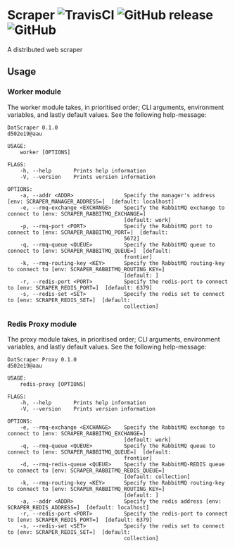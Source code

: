 # Scraper ![TravisCI](https://travis-ci.org/d502e19/scraper.svg?branch=master) ![GitHub release](https://img.shields.io/github/release/d502e19/scraper.svg) ![GitHub](https://img.shields.io/github/license/d502e19/scraper.svg)

A distributed web scraper

## Usage

### Worker module
The worker module takes, in prioritised order; CLI arguments, environment variables, and lastly default values. See the following help-message:
```
DatScraper 0.1.0
d502e19@aau

USAGE:
    worker [OPTIONS]

FLAGS:
    -h, --help       Prints help information
    -V, --version    Prints version information

OPTIONS:
    -a, --addr <ADDR>                Specify the manager's address [env: SCRAPER_MANAGER_ADDRESS=]  [default: localhost]
    -e, --rmq-exchange <EXCHANGE>    Specify the RabbitMQ exchange to connect to [env: SCRAPER_RABBITMQ_EXCHANGE=]
                                     [default: work]
    -p, --rmq-port <PORT>            Specify the RabbitMQ port to connect to [env: SCRAPER_RABBITMQ_PORT=]  [default:
                                     5672]
    -q, --rmq-queue <QUEUE>          Specify the RabbitMQ queue to connect to [env: SCRAPER_RABBITMQ_QUEUE=]  [default:
                                     frontier]
    -k, --rmq-routing-key <KEY>      Specify the RabbitMQ routing-key to connect to [env: SCRAPER_RABBITMQ_ROUTING_KEY=]
                                     [default: ]
    -r, --redis-port <PORT>          Specify the redis-port to connect to [env: SCRAPER_REDIS_PORT=]  [default: 6379]
    -s, --redis-set <SET>            Specify the redis set to connect to [env: SCRAPER_REDIS_SET=]  [default:
                                     collection]
```


### Redis Proxy module
The proxy module takes, in prioritised order; CLI arguments, environment variables, and lastly default values. See the following help-message:
```
DatScraper Proxy 0.1.0
d502e19@aau

USAGE:
    redis-proxy [OPTIONS]

FLAGS:
    -h, --help       Prints help information
    -V, --version    Prints version information

OPTIONS:
    -e, --rmq-exchange <EXCHANGE>    Specify the RabbitMQ exchange to connect to [env: SCRAPER_RABBITMQ_EXCHANGE=]
                                     [default: work]
    -q, --rmq-queue <QUEUE>          Specify the RabbitMQ queue to connect to [env: SCRAPER_RABBITMQ_QUEUE=]  [default:
                                     frontier]
    -d, --rmq-redis-queue <QUEUE>    Specify the RabbitMQ-REDIS queue to connect to [env: SCRAPER_RABBITMQ_REDIS_QUEUE=]
                                     [default: collection]
    -k, --rmq-routing-key <KEY>      Specify the RabbitMQ routing-key to connect to [env: SCRAPER_RABBITMQ_ROUTING_KEY=]
                                     [default: ]
    -a, --addr <ADDR>                Specify the redis address [env: SCRAPER_REDIS_ADDRESS=]  [default: localhost]
    -r, --redis-port <PORT>          Specify the redis-port to connect to [env: SCRAPER_REDIS_PORT=]  [default: 6379]
    -s, --redis-set <SET>            Specify the redis set to connect to [env: SCRAPER_REDIS_SET=]  [default:
                                     collection]
```
